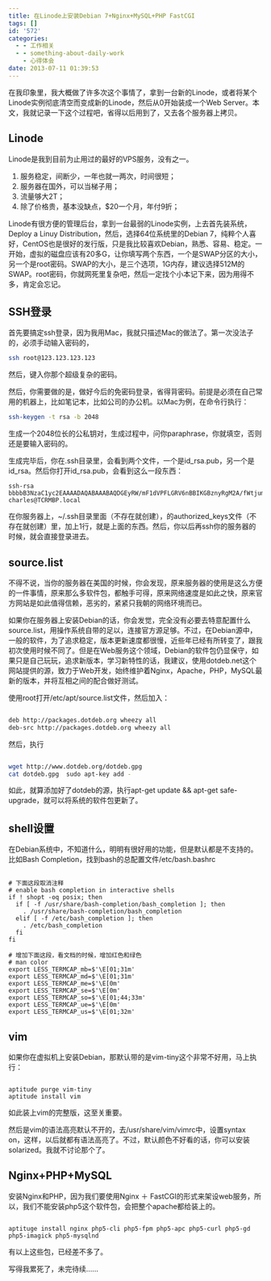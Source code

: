 ```yaml
---
title: 在Linode上安装Debian 7+Nginx+MySQL+PHP FastCGI
tags: []
id: '572'
categories:
  - - 工作相关
  - - something-about-daily-work
    - 心得体会
date: 2013-07-11 01:39:53
---
```


在我印象里，我大概做了许多次这个事情了，拿到一台新的Linode，或者将某个Linode实例彻底清空而变成新的Linode，然后从0开始装成一个Web Server。本文，我就记录一下这个过程吧，省得以后用到了，又去各个服务器上拷贝。
<!-- more -->
## Linode

Linode是我到目前为止用过的最好的VPS服务，没有之一。

1.  服务稳定，间断少，一年也就一两次，时间很短；
2.  服务器在国外，可以当梯子用；
3.  流量够大2T；
4.  除了价格贵，基本没缺点，$20一个月，年付9折；

Linode有很方便的管理后台，拿到一台最弱的Linode实例，上去首先装系统，Deploy a Linuy Distribution，然后，选择64位系统里的Debian 7，纯粹个人喜好，CentOS也是很好的发行版，只是我比较喜欢Debian，熟悉、容易、稳定。一开始，虚拟的磁盘应该有20多G，让你填写两个东西，一个是SWAP分区的大小，另一个是root密码。SWAP的大小，是三个选项，1G内存，建议选择512M的SWAP。root密码，你就网死里复杂吧，然后一定找个小本记下来，因为用得不多，肯定会忘记。

## SSH登录

首先要搞定ssh登录，因为我用Mac，我就只描述Mac的做法了。第一次没法子的，必须手动输入密码的，

```bash
ssh root@123.123.123.123
```

然后，键入你那个超级复杂的密码。

然后，你需要做的是，做好今后的免密码登录，省得背密码。前提是必须在自己常用的机器上，比如笔记本，比如公司的办公机。以Mac为例，在命令行执行：

```bash
ssh-keygen -t rsa -b 2048
```

生成一个2048位长的公私钥对，生成过程中，问你paraphrase，你就填空，否则还是要输入密码的。

生成完毕后，你在.ssh目录里，会看到两个文件，一个是id_rsa.pub，另一个是id_rsa。然后你打开id_rsa.pub，会看到这么一段东西：

```shell
ssh-rsa bbbbB3NzaC1yc2EAAAADAQABAAABAQDGEyRW/mF1dVPFLGRV6nBBIKGBznyRgM2A/fWtjumY/rkdG1WxVhrIklXm1YsUPd1kRc+dWF2mxVom/81+QJc8947595rneriueiritkRTxIKDB4VOERGidi+WNbwoqVs7hRQ06wK9Sn4UPS9nwbm08mZQxtPUxUtNHK2395908437eCZuRPZyTuKto5o4MVEFZkLeuZOwKILH0Eet2F72Vnr4wQ9YRrDrJGAuaQ7q4LpiI6vpgYpvBODVXictTkeHaoO5FYuh4ndfgyRd2gPqmEpBb6n6OznM1laDZY/2kCNrkZbyxF2nmbeSIhdBIMb charles@TCRMBP.local

```

在你服务器上，~/.ssh目录里面（不存在就创建），的authorized_keys文件（不存在就创建）里，加上1行，就是上面的东西。然后，你以后再ssh你的服务器的时候，就会直接登录进去。

## source.list

不得不说，当你的服务器在美国的时候，你会发现，原来服务器的使用是这么方便的一件事情，原来那么多软件包，都触手可得，原来网络速度是如此之快，原来官方网站是如此值得信赖，恶劣的，紧紧只我朝的网络环境而已。

如果你在服务器上安装Debian的话，你会发觉，完全没有必要去特意配置什么source.list，用操作系统自带的足以，连接官方源足够。不过，在Debian源中，一般的软件，为了追求稳定，版本更新速度都很慢，近些年已经有所转变了，跟我初次使用时候不同了。但是在Web服务这个领域，Debian的软件包仍显保守，如果只是自己玩玩，追求新版本，学习新特性的话，我建议，使用dotdeb.net这个网站提供的源，致力于Web开发，始终维护着Nginx，Apache，PHP，MySQL最新的版本，并将互相之间的配合做好测试。

使用root打开/etc/apt/source.list文件，然后加入：

```bash

deb http://packages.dotdeb.org wheezy all
deb-src http://packages.dotdeb.org wheezy all

```

然后，执行

```bash

wget http://www.dotdeb.org/dotdeb.gpg
cat dotdeb.gpg  sudo apt-key add -

```

如此，就算添加好了dotdeb的源，执行apt-get update && apt-get safe-upgrade，就可以将系统的软件包更新了。

## shell设置

在Debian系统中，不知道什么，明明有很好用的功能，但是默认都是不支持的。比如Bash Completion，找到bash的总配置文件/etc/bash.bashrc

```shell

# 下面这段取消注释
# enable bash completion in interactive shells
if ! shopt -oq posix; then
  if [ -f /usr/share/bash-completion/bash_completion ]; then
    . /usr/share/bash-completion/bash_completion
  elif [ -f /etc/bash_completion ]; then
    . /etc/bash_completion
  fi
fi

# 增加下面这段，看文档的时候，增加红色和绿色
# man color
export LESS_TERMCAP_mb=$'\E[01;31m'
export LESS_TERMCAP_md=$'\E[01;31m'
export LESS_TERMCAP_me=$'\E[0m'
export LESS_TERMCAP_se=$'\E[0m'
export LESS_TERMCAP_so=$'\E[01;44;33m'
export LESS_TERMCAP_ue=$'\E[0m'
export LESS_TERMCAP_us=$'\E[01;32m'

```

## vim

如果你在虚拟机上安装Debian，那默认带的是vim-tiny这个非常不好用，马上执行：

```shell

aptitude purge vim-tiny
aptitude install vim

```

如此装上vim的完整版，这至关重要。

然后是vim的语法高亮默认不开的，去/usr/share/vim/vimrc中，设置syntax on，这样，以后就都有语法高亮了。不过，默认颜色不好看的话，你可以安装solarized。我就不讨论那个了。

## Nginx+PHP+MySQL

安装Nginx和PHP，因为我们要使用Nginx ＋ FastCGI的形式来架设web服务，所以，我们不能安装php5这个软件包，会把整个apache都给装上的。

```shell

aptituge install nginx php5-cli php5-fpm php5-apc php5-curl php5-gd php5-imagick php5-mysqlnd

```

有以上这些包，已经差不多了。



写得我累死了，未完待续……